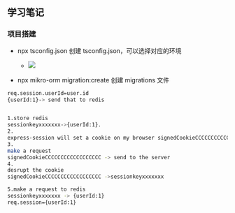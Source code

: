 ## 学习笔记

### 项目搭建

- npx tsconfig.json 创建 tsconfig.json，可以选择对应的环境

  - ![](https://cdn.jsdelivr.net/gh/kitety/blog_img/img/20200923094912.png)

- npx mikro-orm migration:create 创建 migrations 文件

```bash
req.session.userId=user.id
{userId:1}-> send that to redis


1.store redis
sessionkeyxxxxxxx->{userId:1}.
2.
express-session will set a cookie on my browser signedCookieCCCCCCCCCCCCCCCCCC(对sessionkeyxxxxxxx的签名)
3.
make a request
signedCookieCCCCCCCCCCCCCCCCCC -> send to the server
4.
desrupt the cookie
signedCookieCCCCCCCCCCCCCCCCCC ->sessionkeyxxxxxxx

5.make a request to redis
sessionkeyxxxxxxx -> {userId:1}
req.session={userId:1}

```
